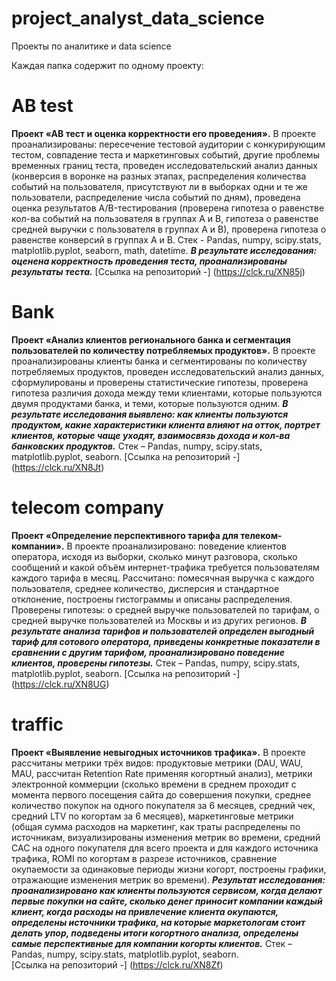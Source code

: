 # project_analyst_data_science
Проекты по аналитике и data science

Каждая папка содержит по одному проекту:
# AB test
**Проект «АВ тест и оценка корректности его проведения».** 
В проекте проанализированы: пересечение тестовой аудитории с конкурирующим тестом, совпадение теста и маркетинговых событий, другие проблемы временных границ теста, проведен исследовательский анализ данных (конверсия в воронке на разных этапах, распределения количества событий на пользователя, присутствуют ли в выборках одни и те же пользователи, распределение числа событий по дням), проведена оценка результатов A/B-тестирования (проверена гипотеза о равенстве кол-ва событий на пользователя в группах А и В, гипотеза о равенстве средней выручки с пользователя в группах А и В), проверена гипотеза о равенстве конверсий в группах А и В.
Стек - Pandas, numpy, scipy.stats, matplotlib.pyplot, seaborn, math, datetime.
***В результате исследования: оценена корректность проведения теста, проанализированы результаты теста.***
[Ссылка на репозиторий -] (https://clck.ru/XN85j)

# Bank
**Проект «Анализ клиентов регионального банка и сегментация пользователей по количеству потребляемых продуктов».** 
В проекте проанализированы клиенты банка и сегментированы по количеству потребляемых продуктов, проведен исследовательский анализ данных, сформулированы и проверены статистические гипотезы, проверена гипотеза различия дохода между теми клиентами, которые пользуются двумя продуктами банка, и теми, которые пользуются одним.
***В результате исследования выявлено: как клиенты пользуются продуктом, какие характеристики клиента влияют на отток, портрет клиентов, которые чаще уходят, взаимосвязь дохода и кол-ва банковских продуктов.***
Стек – Pandas, numpy, scipy.stats, matplotlib.pyplot, seaborn.
[Ссылка на репозиторий -] (https://clck.ru/XN8Jt)

# telecom company
**Проект «Определение перспективного тарифа для телеком-компании».** 
В проекте проанализировано: поведение клиентов оператора, исходя из выборки, сколько минут разговора, сколько сообщений и какой объём интернет-трафика требуется пользователям каждого тарифа в месяц. Рассчитано: помесячная выручка с каждого пользователя, среднее количество, дисперсия и стандартное отклонение, построены гистограммы и описаны распределения.
Проверены гипотезы: о средней выручке пользователей по тарифам,  о средней выручке пользователей из Москвы и из других регионов.
***В результате анализа тарифов и пользователей определен выгодный тариф для сотового оператора, приведены конкретные показатели в сравнении с другим тарифом, проанализировано поведение клиентов, проверены гипотезы.***
Стек – Pandas, numpy, scipy.stats, matplotlib.pyplot, seaborn.
[Ссылка на репозиторий -] (https://clck.ru/XN8UG)

# traffic
**Проект «Выявление невыгодных источников трафика».** 
В проекте рассчитаны метрики трёх видов: продуктовые метрики (DAU, WAU, MAU, рассчитан Retention Rate применяя когортный анализ), метрики электронной коммерции (сколько времени в среднем проходит с момента первого посещения сайта до совершения покупки, среднее количество покупок на одного покупателя за 6 месяцев, средний чек, средний LTV по когортам за 6 месяцев), маркетинговые метрики (общая сумма расходов на маркетинг, как траты распределены по источникам, визуализированы изменения метрик во времени, средний CAC на одного покупателя для всего проекта и для каждого источника трафика, ROMI по когортам в разрезе источников, сравнение окупаемости за одинаковые периоды жизни когорт, построены графики, отражающие изменения метрик во времени).
***Результат исследования: проанализировано как клиенты пользуются сервисом, когда делают первые покупки на сайте, сколько денег приносит компании каждый клиент, когда расходы на привлечение клиента окупаются, определены источники трафика, на которые маркетологам стоит делать упор, подведены итоги когортного анализа, определены самые перспективные для компании когорты клиентов.***
Стек – Pandas, numpy, scipy.stats, matplotlib.pyplot, seaborn.  
[Ссылка на репозиторий -] (https://clck.ru/XN8Zf)
